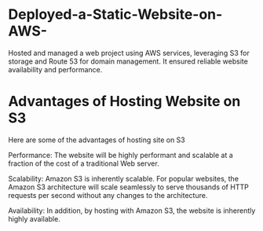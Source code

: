 # Deployed-a-Static-Website-on-AWS-
Hosted and managed a web project using AWS services,  leveraging S3 for storage and Route 53 for domain management. It  ensured reliable website availability and performance.

# Advantages of Hosting Website on S3
Here are some of the advantages of hosting site on S3

Performance: The website will be highly performant and scalable at a fraction of the cost of a traditional Web server.

Scalability: Amazon S3 is inherently scalable. For popular websites, the Amazon S3 architecture will scale seamlessly to serve thousands of HTTP requests per second without any changes to the architecture.

Availability: In addition, by hosting with Amazon S3, the website is inherently highly available.
